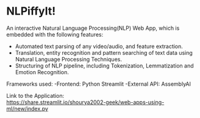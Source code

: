 # NLPiffyIt!

An interactive Natural Language Processing(NLP) Web App, which is embedded with the following features:
- Automated text parsing of any video/audio, and feature extraction.
- Translation, entity recognition and pattern searching of text data using Natural Language Processing Techniques.
- Structuring of NLP pipeline, including Tokenization, Lemmatization and Emotion Recognition.

Frameworks used:
-Frontend: Python Streamlit
-External API: AssemblyAI



Link to the Application:\
https://share.streamlit.io/shourya2002-geek/web-apps-using-ml/new/index.py
